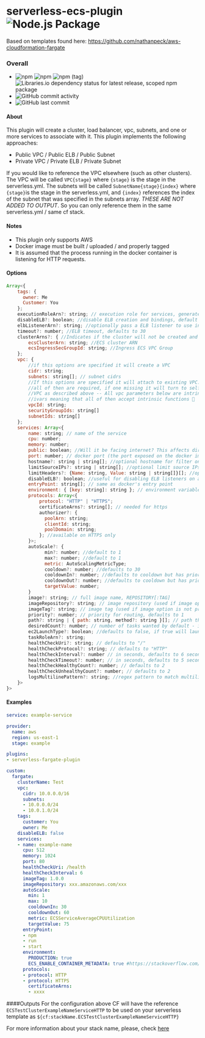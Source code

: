 # serverless-ecs-plugin ![Node.js Package](https://github.com/hybridless/serverless-ecs-plugin/workflows/Node.js%20Package/badge.svg)

Based on templates found here: https://github.com/nathanpeck/aws-cloudformation-fargate

### Overall

- ![npm](https://img.shields.io/npm/dy/@hybridless/serverless-ecs-plugin) ![npm](https://img.shields.io/npm/v/@hybridless/serverless-ecs-plugin) ![npm (tag)](https://img.shields.io/npm/v/@hybridless/serverless-ecs-plugin/latest) ![Libraries.io dependency status for latest release, scoped npm package](https://img.shields.io/librariesio/release/npm/@hybridless/serverless-ecs-plugin)
- ![GitHub commit activity](http://img.shields.io/github/commit-activity/m/hybridless/serverless-ecs-plugin)
- ![GitHub last commit](http://img.shields.io/github/last-commit/hybridless/serverless-ecs-plugin)

#### About
This plugin will create a cluster, load balancer, vpc, subnets, and one or more services to associate with it. This plugin implements the following approaches:

- Public VPC / Public ELB / Public Subnet 
- Private VPC / Private ELB / Private Subnet

If you would like to reference the VPC elsewhere (such as other clusters). The VPC will be called `VPC{stage}` where `{stage}` is the stage in the serverless.yml. The subnets will be called `SubnetName{stage}{index}` where `{stage}`is the stage in the serverless.yml, and `{index}` references the index of the subnet that was specified in the subnets array. *THESE ARE NOT ADDED TO OUTPUT*. So you can only reference them in the same serverless.yml / same cf stack.

#### Notes
- This plugin only supports AWS
- Docker image must be built / uploaded / and properly tagged
- It is assumed that the process running in the docker container is listening for HTTP requests.

#### Options
```javascript
Array<{
    tags: {
      owner: Me
      Customer: You
    };
    executionRoleArn?: string; // execution role for services, generated if not specified
    disableELB?: boolean; //disable ELB creation and bindings, default to false. Usefull for long running processes
    elbListenerArn?: string; //optionally pass a ELB listener to use instead of create an ELB + listener -- carefull with ports, they must be the same pf the listener
    timeout?: number; //ELB timeout, defaults to 30
    clusterArns?: { //Indicates if the cluster will not be created and an shared ECS cluster should be used instead
        ecsClusterArn: string; //ECS cluster ARN
        ecsIngressSecGroupId: string; //Ingress ECS VPC Group 
    };
    vpc: {
        //if this options are specified it will create a VPC
        cidr: string;
        subnets: string[]; // subnet cidrs
        //If this options are specified it will attach to existing VPC.
        //all of then are required, if one missing it will turn to self-created 
        //VPC as described above -- All vpc parameters below are intrinsic safe 
        //ivars meaning that all of then accept intrinsic functions 💪
        vpcId: string;
        securityGroupIds: string[]
        subnetIds: string[]
    };
    services: Array<{
        name: string; // name of the service
        cpu: number;
        memory: number;
        public: boolean; //Will it be facing internet? This affects directly what security groups will be auto created
        port: number; // docker port (the port exposed on the docker image) - if not specified random port will be used (usefull for EC2 task types or busy private subnets where new services (and **re-deployments**) are allowed to have random listener ports)
        hostname?: string | string[]; //optional hostname for filter on ELB 
        limitSourceIPs?: string | string[]; //optional limit source IPs on ELB (only request made by the specified source IPs are allowed)
        limitHeaders?: {Name: string, Value: string | string[]}[]; //optional limit headers on ELB (only requests made with the specified headers are allowed)
        disableELB?: boolean; //useful for disabling ELB listeners on a cluster that has ELB and more tasks with ELB enabled
        entryPoint: string[]; // same as docker's entry point
        environment: { [key: string]: string }; // environment variables passed to docker container
        protocols: Array<{
            protocol: "HTTP" | "HTTPS";
            certificateArns?: string[]; // needed for https
            authorizer?: {
              poolArn: string;
              clientId: string;
              poolDomain: string;
            }; //available on HTTPS only
        }>;
        autoScale?: {
              min?: number; //default to 1
              max?: number; //default to 1
              metric: AutoScalingMetricType;
              cooldown?: number; //defaults to 30
              cooldownIn?: number; //defaults to cooldown but has priority over it
              cooldownOut?: number; //defaults to cooldown but has priority over it
              targetValue: number;
        }
        image?: string; // full image name, REPOSITORY[:TAG]
        imageRepository?: string; // image repository (used if image option is not provided)
        imageTag?: string; // image tag (used if image option is not provided)
        priority?: number; // priority for routing, defaults to 1
        path?: string | { path: string, method?: string }[]; // path the LB should send traffic to, defaults '*' (everything) - keyword 'ANY' is allowed on method
        desiredCount?: number; // number of tasks wanted by default - if not specified defaults to 1
        ec2LaunchType?: boolean; //defaults to false, if true will launch task into EC2
        taskRoleArn?: string;
        healthCheckUri?: string; // defaults to "/"
        healthCheckProtocol?: string; // defaults to "HTTP"
        healthCheckInterval?: number // in seconds, defaults to 6 seconds
        healthCheckTimeout?: number; // in seconds, defaults to 5 seconds
        healthCheckHealthyCount?: number; // defaults to 2
        healthCheckUnhealthyCount?: number; // defaults to 2
        logsMultilinePattern?: string; //regex pattern to match multiline logs (useful for js objects for example)
    }>
}>
```

#### Examples
```yaml
service: example-service

provider:
  name: aws
  region: us-east-1
  stage: example

plugins:
- serverless-fargate-plugin

custom:
  fargate:
    clusterName: Test
    vpc:
      cidr: 10.0.0.0/16
      subnets:
      - 10.0.0.0/24
      - 10.0.1.0/24
    tags:
      customer: You
      owner: Me
    disableELB: false
    services:
    - name: example-name
      cpu: 512
      memory: 1024
      port: 80
      healthCheckUri: /health
      healthCheckInterval: 6
      imageTag: 1.0.0
      imageRepository: xxx.amazonaws.com/xxx
      autoScale:
        min: 1
        max: 10
        cooldownIn: 30
        cooldownOut: 60
        metric: ECSServiceAverageCPUUtilization
        targetValue: 75
      entryPoint:
      - npm
      - run
      - start
      environment:
        PRODUCTION: true
        ECS_ENABLE_CONTAINER_METADATA: true #https://stackoverflow.com/questions/48819809/how-to-get-task-id-from-within-ecs-container
      protocols:
      - protocol: HTTP
      - protocol: HTTPS
        certificateArns:
        - xxxx

```

####Outputs
  For the configuration above CF will have the reference `ECSTestClusterExampleNameServiceHTTP` to be used on your serverless template as `${cf:stackName.ECSTestClusterExampleNameServiceHTTP}`

  For more information about your stack name, please, check [here][1] 
  
  [1]: https://serverless.com/framework/docs/providers/aws/guide/variables#reference-cloudformation-outputs

